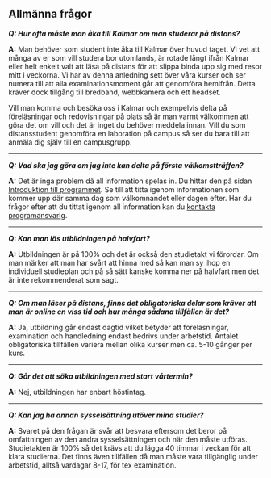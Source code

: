 ## Allmänna frågor
**_Q: Hur ofta måste man åka till Kalmar om man studerar på distans?_**

**A:** Man behöver som student inte åka till Kalmar över huvud taget. Vi vet att många av er som vill studera bor utomlands, är rotade långt ifrån Kalmar eller helt enkelt valt att läsa på distans för att slippa binda upp sig med resor mitt i veckorna.
Vi har av denna anledning sett över våra kurser och ser numera till att alla examinationsmoment går att genomföra hemifrån. Detta kräver dock tillgång till bredband, webbkamera och ett headset.

Vill man komma och besöka oss i Kalmar och exempelvis delta på föreläsningar och redovisningar på plats så är man varmt välkommen att göra det om vill och det är inget du behöver meddela innan. Vill du som distansstudent genomföra en laboration på campus så ser du bara till att anmäla dig själv till en campusgrupp.

---

**_Q: Vad ska jag göra om jag inte kan delta på första välkomstträffen?_**

**A:** Det är inga problem då all information spelas in. Du hittar den på sidan [Introduktion till programmet](../../student/introduktion-till-programmet). Se till att titta igenom informationen som kommer upp där samma dag som välkomnandet eller dagen efter. Har du frågor efter att du tittat igenom all information kan du [kontakta programansvarig](../../kontakt/).

---

**_Q: Kan man läs utbildningen på halvfart?_**

**A:** Utbildningen är på 100% och det är också den studietakt vi förordar. Om man märker att man har svårt att hinna med så kan man sy ihop en individuell studieplan och på så sätt kanske komma ner på halvfart men det är inte rekommenderat som sagt. 

---

**_Q: Om man läser på distans, finns det obligatoriska delar som kräver att man är online en viss tid och hur många sådana tillfällen är det?_**

**A:** Ja, utbildning går endast dagtid vilket betyder att föreläsningar, examination och handledning endast bedrivs under arbetstid. Antalet obligatoriska tillfällen variera mellan olika kurser men ca. 5-10 gånger per kurs.

---

**_Q: Går det att söka utbildningen med start vårtermin?_**

**A:** Nej, utbildningen har enbart höstintag.

---

**_Q: Kan jag ha annan sysselsättning utöver mina studier?_**

**A:** Svaret på den frågan är svår att besvara eftersom det beror på omfattningen av den andra sysselsättningen och när den måste utföras. Studietakten är 100% så det krävs att du lägga 40 timmar i veckan för att klara studierna. Det finns även tillfällen då man måste vara tillgänglig under arbetstid, alltså vardagar 8-17, för tex examination.